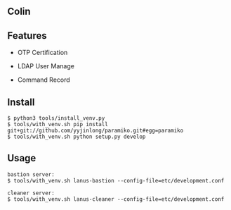 Colin
----

## Features

* OTP Certification

* LDAP User Manage

* Command Record


## Install

    $ python3 tools/install_venv.py
    $ tools/with_venv.sh pip install git+git://github.com/yyjinlong/paramiko.git#egg=paramiko
    $ tools/with_venv.sh python setup.py develop


## Usage

    bastion server:
    $ tools/with_venv.sh lanus-bastion --config-file=etc/development.conf

    cleaner server:
    $ tools/with_venv.sh lanus-cleaner --config-file=etc/development.conf
